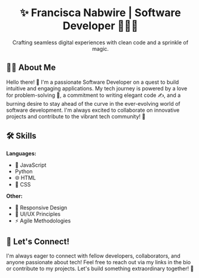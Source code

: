 <div align="center">

  <h1>✨ Francisca Nabwire | Software Developer 👩🏾‍💻 </h1>

   <p> Crafting seamless digital experiences with clean code and a sprinkle of magic. </p>

</div>

## 👩🏾 About Me

Hello there! 👋 I'm a passionate Software Developer on a quest to build intuitive and engaging applications. My tech journey is powered by a love for problem-solving 🧩, a commitment to writing elegant code ✍️, and a burning desire to stay ahead of the curve in the ever-evolving world of software development. I'm always excited to collaborate on innovative projects and contribute to the vibrant tech community! 🚀

## 🛠️ Skills

**Languages:** 
   - 💎 JavaScript
   -    Python 
   - 🌐 HTML
   - 🎨 CSS

**Other:**
   - 📱 Responsive Design
   - 🎨 UI/UX Principles
   - ⚡ Agile Methodologies

## 🤝 Let's Connect!

I'm always eager to connect with fellow developers, collaborators, and anyone passionate about tech! Feel free to reach out via my links in the bio or contribute to my projects. Let's build something extraordinary together! 🌟

